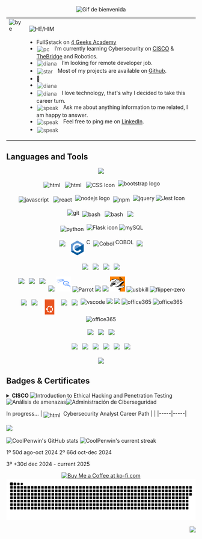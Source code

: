 <div align="center">
  <img src="https://www.shortform.com/blog/wp-content/uploads/2024/04/black-cat-hacking-code-750x350.webp"  alt="Gif de bienvenida" />
</div>








<table style="border-collapse: collapse; border: none;">
  <tr>
    <td style="vertical-align: top; border: none;">      
      <img src="https://images.typeform.com/images/qCDtcjV8jcVE/image/default-firstframe.png" alt="bye">      
    </td>
    <td style="vertical-align: top; border: none;">
      
  <p>
        
  <img src="https://cdn.icon-icons.com/icons2/2530/PNG/512/hehim_button_icon_151856.png" alt="HE/HIM" height="40" style="vertical-align:top; margin:4px">
  
  - FullSstack on [4 Geeks Academy](https://https://4geeksacademy.com/es/inicio)
  - <img src="https://github.com/user-attachments/assets/5bf22aae-eecf-4f77-8163-01429c2a2865" alt="pc" style="vertical-align:middle; margin:2px; opacity:0.75; height:22px"> &nbsp; I’m currently learning  Cybersecurity on [CISCO](https://github.com/CiscoNetAcad) & [TheBridge](https://github.com/TheBridgeTech) and Robotics.
  - <img src="https://github.com/user-attachments/assets/51f6d251-8b49-4079-9250-8c7186a9ad8d" alt="diana" style="vertical-align:middle; margin:2px; opacity:0.75; height:20px"> &nbsp; I’m looking for remote developer job.
  - <img src="https://github.com/user-attachments/assets/da7fe0b2-10b7-441c-8f68-7ddd2d31ada9" alt="star" style="vertical-align:middle; margin:2px; opacity:0.75; height:20px"> &nbsp; Most of my projects are available on [Github](https://github.com/CoolPenwin?tab=repositories).
  - 🎥 &nbsp; 
  - <img src="https://github.com/user-attachments/assets/2b21f2c4-ef99-4c1d-b441-1aabfe0ee7bc" alt="diana" style="vertical-align:middle; margin:2px; opacity:0.75; height:20px"> &nbsp; 
  - <img src="https://github.com/user-attachments/assets/1043f8dc-36c1-4a05-a223-c97f37d885e2" alt="diana" style="vertical-align:middle; margin:2px; opacity:0.75; height:20px"> &nbsp; I love technology, that's why I decided to take this career turn. 
  - <img src="https://github.com/user-attachments/assets/fdeb748b-adec-49c6-b761-62aaa650a495" alt="speak" style="vertical-align:middle; margin:2px; opacity:0.75; height:20px"> &nbsp; Ask me about anything information to me related, I am happy to answer.
  - <img src="https://github.com/user-attachments/assets/cfbf1a7e-fe7c-4a41-bc3d-1b095838a332" alt="speak" style="vertical-align:middle; margin:2px; opacity:0.75; height:20px"> &nbsp; Feel free to ping me on [LinkedIn](https://www.linkedin.com/in/alberto-r-m-48abaa32/).
  - <img src="https://github.com/user-attachments/assets/cc6bf341-cabc-4226-85ba-fb1bff43d458" alt="speak" style="vertical-align:middle; margin:2px; opacity:0.75; height:20px"> &nbsp; 

  </p>
    </td>
  </tr>
</table>



 
## Languages and Tools 
<div align="center">

<img src="https://github.com/Anmol-Baranwal/Cool-GIFs-For-GitHub/assets/74038190/d48893bd-0757-481c-8d7e-ba3e163feae7" />

<p >

  
  <img src="https://cdn.icon-icons.com/icons2/2530/PNG/512/web_button_icon_151905.png" alt="html" height="40" style="vertical-align:top; margin:4px">

  <img src="https://cdn.icon-icons.com/icons2/2530/PNG/512/html_button_icon_151929.png" alt="html" height="40" style="vertical-align:top; margin:4px">
  <img src="https://cdn.icon-icons.com/icons2/2530/PNG/512/css_button_icon_151935.png" alt="CSS Icon" height="40" style="vertical-align:top; margin:4px"/>
  <img src="https://cdn.icon-icons.com/icons2/2530/PNG/512/bootstrap_button_icon_151958.png" height="40" alt="bootstrap logo"  />
  </p>
  <p>
  <img src="https://cdn.icon-icons.com/icons2/2530/PNG/512/js_button_icon_151927.png" alt="javascript" height="40" style="vertical-align:top; margin:4px">
  <img src="https://cdn.icon-icons.com/icons2/2530/PNG/512/react_button_icon_151947.png" alt="react" height="40" style="vertical-align:top; margin:4px">
  <img src="https://cdn.icon-icons.com/icons2/2530/PNG/512/nodejs_larger_button_icon_151950.png" height="40" alt="nodejs logo"  />
  <img src="https://cdn.icon-icons.com/icons2/2530/PNG/512/npm_button_icon_151891.png" alt="npm" height="40" style="vertical-align:top; margin:4px">
  <img src="https://cdn.icon-icons.com/icons2/2530/PNG/512/jquery_button_icon_151954.png" height="40" alt="jquery"  />
  <img src="https://spin.atomicobject.com/wp-content/uploads/jest.png" height="36" alt="Jest Icon" />
    
  </p>
  <p>
  <img src="https://cdn.icon-icons.com/icons2/3049/PNG/512/git_icon_189418.png" alt="git" height="40"/>
  <img src="https://cdn.icon-icons.com/icons2/2530/PNG/512/bash_button_icon_151886.png" alt="bash" height="40" style="vertical-align:top; margin:4px">
  <img src="https://cdn.icon-icons.com/icons2/2530/PNG/512/powershell_button_icon_151870.png" alt="bash" height="40" style="vertical-align:top; margin:4px">
  <img src="https://cdn.icon-icons.com/icons2/2530/PNG/512/docker_button_icon_151885.png"  height="40" style="vertical-align:top; margin:4px">
    
  </p>
  <p>
  <img src="https://cdn.icon-icons.com/icons2/2530/PNG/512/python_button_icon_151925.png" alt="python" height="40" style="vertical-align:top; margin:4px">
  <img src="https://velog.velcdn.com/images/khyun11/post/f47f3398-35d5-463e-ba83-1f3730cf4d15/image.png" height="36" alt="Flask icon"/>
  <img title="MySQL" src="https://cdn.icon-icons.com/icons2/2699/PNG/512/mysql_horizontal_logo_icon_170929.png" height="36" alt="mySQL" />
</p>
<p>
  
    
  <img src="https://cdn.icon-icons.com/icons2/2530/PNG/512/go_button_icon_151930.png"  height="40" style="vertical-align:top; margin:4px">
  <img src="https://github.com/devicons/devicon/blob/master/icons/c/c-original.svg" title="C" alt="C" height="40" style="vertical-align:top; margin:4px" >C  
  <img src="https://avatars1.githubusercontent.com/u/6609701?v=3&s=280" title="Cobol" alt="Cobol" height="40" style="vertical-align:top; margin:4px" >COBOL      
  <img src="https://cdn.icon-icons.com/icons2/2530/PNG/512/java_button_icon_151928.png"  height="40" style="vertical-align:top; margin:4px">
    </p>
    
  <p>
  <img src="https://cdn.icon-icons.com/icons2/2530/PNG/512/tools_button_icon_151907.png"  height="40" style="vertical-align:top; margin:4px">
  
  

  <img src="https://cdn.icon-icons.com/icons2/2530/PNG/512/ai_button_icon_151919.png"  height="40" style="vertical-align:top; margin:4px">
  <img src="https://www.vectorlogo.zone/logos/getpostman/getpostman-icon.svg"  height="40" style="vertical-align:top; margin:4px">
  <img src="https://cdn.icon-icons.com/icons2/2530/PNG/512/stackoverflow_button_icon_151839.png"  height="40" style="vertical-align:top; margin:4px">
 
</p>
  <p>
  <img src="https://cdn.icon-icons.com/icons2/2530/PNG/512/security_button_icon_151909.png"  height="40" style="vertical-align:top; margin:4px">
  <img src="https://cdn.icon-icons.com/icons2/2530/PNG/512/cisco_button_icon_151865.png"  height="40" style="vertical-align:top; margin:4px">
  <img src="https://cdn.icon-icons.com/icons2/2530/PNG/512/hackerrank_button_icon_151894.png"  height="40" style="vertical-align:top; margin:4px">
  <img src="https://cdn.icon-icons.com/icons2/2429/PNG/512/tor_logo_icon_147223.png"  height="40" >
  <img src="https://github.com/canaleal/devicon/blob/new-icon-kali-linux/icons/kalilinux/kalilinux-original-wordmark.svg" title="Linux" alt="Linux"  height="40" >
  <img src="https://www.parrotsec.org/favicon.png" title="Parrot" alt="Parrot"  height="40" >
  <img src="https://media.licdn.com/dms/image/v2/D4D0BAQHoaz0BVyXGbQ/company-logo_100_100/company-logo_100_100/0/1704380615493/hackthebox_logo?e=1733961600&v=beta&t=IHfGIDkRcyPPSKvLLDFpEZHROjGQlBUfwtXPQvp0U24"  height="40" >
  <img src="https://media.licdn.com/dms/image/v2/D4E0BAQG0KOJuostucw/company-logo_200_200/company-logo_200_200/0/1712309984584/tryhackme_logo?e=1733961600&v=beta&t=5DHgC1dWFHBQmOFAAeGYNPaVe9PRl7XOVWQ0MciytuA"   height="40" >
  <img src="https://raw.githubusercontent.com/github/explore/c292a03d2b4bf2e5d78dc64a7b4660684296b1da/topics/flipperzero/flipperzero.png" title="flipper-zero" alt="flipper-zero"   height="40" >
  <img src="https://usbkill.com/cdn/shop/files/USBKill-Logo-Small_f54cce5c-6f79-49d2-a8b6-8a8600c1675f_250x90.png?v=1614343819" title="usbkill" alt="usbkill"  height="40" >
  <img src="https://repository-images.githubusercontent.com/470579591/dae94a2a-5098-4630-95c6-eec8bceb9414" title="flipper-zero" alt="flipper-zero"   height="40" >
   
  </p>
<p>
  <img src="https://cdn.icon-icons.com/icons2/2530/PNG/512/pc_button_icon_151862.png"  height="40" style="vertical-align:top; margin:4px">
  <img src="https://cdn.icon-icons.com/icons2/1379/PNG/512/folderbluelinux_92912.png"  height="40" style="vertical-align:top; margin:4px">
  <img src="https://github.com/devicons/devicon/blob/master/icons/ubuntu/ubuntu-original.svg" title="Ubuntu" alt="Ubuntu"  height="40" style="vertical-align:top; margin:4px">
  <img src="https://cdn.icon-icons.com/icons2/2530/PNG/512/mac_button_icon_151864.png"  height="40" style="vertical-align:top; margin:4px">
  <img src="https://cdn.icon-icons.com/icons2/3053/PNG/512/github_alt_macos_bigsur_icon_190138.png"  height="40" style="vertical-align:top; margin:4px">
  <img src="https://cdn.icon-icons.com/icons2/2530/PNG/512/visualstudio_code_button_icon_151868.png" alt="vscode" height="40" >
  <img src="https://cdn.icon-icons.com/icons2/2552/PNG/512/brave_browser_logo_icon_153013.png"  height="40" >
  <img src="https://cdn.icon-icons.com/icons2/2530/PNG/512/chrome_button_icon_151918.png"  height="40" >
  <img src="https://cdn.icon-icons.com/icons2/2530/PNG/512/office_button_icon_151888.png" height="40" alt="office365"  />
  <img src="https://cdn.icon-icons.com/icons2/2699/PNG/512/virtualbox_logo_icon_169253.png" height="40" alt="office365"  />
  <img src="https://cdn.icon-icons.com/icons2/2530/PNG/512/vmware_button_icon_151867.png" height="40" alt="office365"  />
  </p>
  
  <p>
  <img src="https://cdn.icon-icons.com/icons2/2530/PNG/512/iot_button_icon_151911.png"  height="40" style="vertical-align:top; margin:4px">
  <img src="https://cdn.icon-icons.com/icons2/2530/PNG/512/raspberrypi_button_icon_151859.png"  height="40" style="vertical-align:top; margin:4px">
  <img src="https://cdn.icon-icons.com/icons2/3053/PNG/512/arduino_macos_bigsur_icon_190380.png"  height="40" style="vertical-align:top; margin:4px">
    
  </p>
  <p>
  <img src="https://cdn.icon-icons.com/icons2/2530/PNG/512/gamedev_button_icon_151912.png"  height="40" style="vertical-align:top; margin:4px">
  <img src="https://cdn.icon-icons.com/icons2/2530/PNG/512/steam_button_icon_151838.png"  height="40" style="vertical-align:top; margin:4px">
  <img src="https://cdn.icon-icons.com/icons2/2530/PNG/512/twitch_button_icon_151829.png"  height="40" style="vertical-align:top; margin:4px">
  <img src="https://cdn.icon-icons.com/icons2/2530/PNG/512/xbox_button_icon_151857.png"  height="40" style="vertical-align:top; margin:4px">
  <img src="https://cdn.icon-icons.com/icons2/2530/PNG/512/nintendo_button_icon_151863.png"  height="40" style="vertical-align:top; margin:4px">
  <img src="https://cdn.icon-icons.com/icons2/2530/PNG/512/unity_button_icon_151945.png"  height="40" style="vertical-align:top; margin:4px">
    
</p>
<a href="https://www.linkedin.com/in/alberto-r-m-48abaa32/">
  
  <img src="https://cdn.icon-icons.com/icons2/2530/PNG/512/linkedin_button_icon_151847.png"  height="40" style="vertical-align:top; margin:4px">
</a>


</div>


##  Badges & Certificates 


<details>
  <summary>
  <b> CISCO  </b><img src="https://www.netacad.com/p/ff9e491c-49be-4734-803e-a79e6e83dab1/badges/badge-images/c929ed57-ee07-44ad-a2d4-7229fc85e043.png" title="Introduction to Ethical Hacking and Penetration Testing" alt="Introduction to Ethical Hacking and Penetration Testing" width="55" height="55"/><img src="https://www.netacad.com/p/ff9e491c-49be-4734-803e-a79e6e83dab1/badges/badge-images/cybersecurity_administration_3.png" title="Análisis de amenazas" alt="Análisis de amenazas" width="55" height="55"/><img src="https://www.netacad.com/p/ff9e491c-49be-4734-803e-a79e6e83dab1/badges/badge-images/threat_analysis_4.png" title="Administración de Ciberseguridad" alt="Administración de Ciberseguridad" width="55" height="55"/> 

In progress...
|<img src="https://cdn.icon-icons.com/icons2/2530/PNG/512/cisco_button_icon_151865.png" alt="html" height="40" style="vertical-align:top; margin:4px"> Cybersecurity Analyst Career Path | <!-- <img src="https://www.netacad.com/p/ff9e491c-49be-4734-803e-a79e6e83dab1/badges/badge-images/cybersecurity_pathway_27.png" alt="Cybersecurity Analyst Career Path" width="55" height="55">  --> |
|-----|-----|

  </summary> 


| Introduction to Cybersecurity | <!-- <img src="https://www.netacad.com/p/ff9e491c-49be-4734-803e-a79e6e83dab1/badges/badge-images/introduction_to_cybersecurity_16.png" alt="Introduccion a la Ciberseguridad" width="55" height="55">  --> | Ethical Hacker | <!-- <img src="https://www.netacad.com/p/ff9e491c-49be-4734-803e-a79e6e83dab1/badges/badge-images/3d237b16-c5c6-4650-918d-6b7b6dfe6ddd.png" alt="Ethical Hacker" width="55" height="55">  --> |
|----------|----------|----------|----------|
| Cybersecurity Administration | <img src="https://www.netacad.com/p/ff9e491c-49be-4734-803e-a79e6e83dab1/badges/badge-images/cybersecurity_administration_3.png" title="Análisis de amenazas" alt="Análisis de amenazas" width="55" height="55"/> | Introduction to Ethical Hacking and Penetration Testing | <img src="https://www.netacad.com/p/ff9e491c-49be-4734-803e-a79e6e83dab1/badges/badge-images/c929ed57-ee07-44ad-a2d4-7229fc85e043.png" title="Introduction to Ethical Hacking and Penetration Testing" alt="Introduction to Ethical Hacking and Penetration Testing" width="55" height="55"/> |
| Threat Analysis | <img src="https://www.netacad.com/p/ff9e491c-49be-4734-803e-a79e6e83dab1/badges/badge-images/threat_analysis_4.png" title="Administración de Ciberseguridad" alt="Administración de Ciberseguridad" width="55" height="55"/> | Planning and Scoping a Pentest Assessment | <!-- <img src="https://www.netacad.com/p/ff9e491c-49be-4734-803e-a79e6e83dab1/badges/badge-images/9e20fed5-aa76-4202-9903-ef71db5cbc24.png" title="Planning and Scoping a Pentest Assessment" alt="Planning and Scoping a Pentest Assessment" width="55" height="55"/>  --> |
| System Safeguards | <!-- <img src="https://www.netacad.com/p/ff9e491c-49be-4734-803e-a79e6e83dab1/badges/badge-images/system_safeguards_5.png" title="Salvaguardias del sistema" alt="Salvaguardias del sistema" width="55" height="55"/>  --> | Information Gathering and Vulnerability Scanning | <!-- <img src="https://www.netacad.com/p/ff9e491c-49be-4734-803e-a79e6e83dab1/badges/badge-images/2356c61c-147f-48ab-acd2-cf0c9ed70aae.png" title="Information Gathering and Vulnerability Scanning" alt="Information Gathering and Vulnerability Scanning" width="55" height="55"/>  --> |
| Network Defense | <!-- <img src="https://www.netacad.com/p/ff9e491c-49be-4734-803e-a79e6e83dab1/badges/badge-images/network_defense_6.png" title="Defensa de la Red" alt="Defensa de la Red" width="55" height="55"/> --> | Social Engineering Attacks | <!-- <img src="https://www.netacad.com/p/ff9e491c-49be-4734-803e-a79e6e83dab1/badges/badge-images/42172e76-b06c-425c-a159-fab770abd18b.png" title="Social Engineering Attacks" alt="Social Engineering Attacks" width="55" height="55"/>  --> |
| Resource Specialist | <!-- <img src="https://www.netacad.com/p/ff9e491c-49be-4734-803e-a79e6e83dab1/badges/badge-images/resource_specialist_7.png" title="Especialista en recursos" alt="Especialista en recursos" width="55" height="55"/> --> | Exploiting Wired and Wireless Networks | <!-- <img src="https://www.netacad.com/p/ff9e491c-49be-4734-803e-a79e6e83dab1/badges/badge-images/387e65fb-148f-4e22-93ce-0516bee9175e.png" title="Exploiting Wired and Wireless Networks" alt="Exploiting Wired and Wireless Networks" width="55" height="55"/>  --> |
| | | Exploiting Application-Based Vulnerabilities | <!-- <img src="https://www.netacad.com/p/ff9e491c-49be-4734-803e-a79e6e83dab1/badges/badge-images/ae18768b-d407-407a-8033-8102f34cc278.png" title="Exploiting Application-Based Vulnerabilities" alt="Exploiting Application-Based Vulnerabilities" width="55" height="55"/>  --> |
| | | Cloud, Mobile, and IoT Security | <!-- <img src="https://www.netacad.com/p/ff9e491c-49be-4734-803e-a79e6e83dab1/badges/badge-images/3aafb093-6ae4-43ed-a63a-5fda0ff72d50.png" title="Cloud, Mobile, and IoT Security" alt="Cloud, Mobile, and IoT Security" width="55" height="55"/>  --> |
| | | Performing Post-Exploitation Techniques | <!-- <img src="https://www.netacad.com/p/ff9e491c-49be-4734-803e-a79e6e83dab1/badges/badge-images/033c4cdd-4f5b-4782-8bcc-4716e0e96a17.png" title="Performing Post-Exploitation Techniques" alt="Performing Post-Exploitation Techniques" width="55" height="55"/>  --> |
| | | Reporting and Communication | <!-- <img src="https://www.netacad.com/p/ff9e491c-49be-4734-803e-a79e6e83dab1/badges/badge-images/79cdd9d1-cefb-44de-bdfe-59cc4309440b.png" title="Reporting and Communication" alt="Reporting and Communication" width="55" height="55"/>  --> |
| | | Tools and Code Analysis | <!-- <img src="https://www.netacad.com/p/ff9e491c-49be-4734-803e-a79e6e83dab1/badges/badge-images/3352c9d8-875c-42fd-8058-09f932d0074b.png" title="Tools and Code Analysis" alt="Tools and Code Analysis" width="55" height="55"/>  --> |


| Networking Basics | <!-- <img src="https://www.netacad.com/p/ff9e491c-49be-4734-803e-a79e6e83dab1/badges/badge-images/ec7b044a-3368-4bc3-8eaf-1872a41780b2.png" alt="Networking Basics" width="55" height="55"> --> | Networking Devices and Initial Configuration | <!-- <img src="https://www.netacad.com/p/ff9e491c-49be-4734-803e-a79e6e83dab1/badges/badge-images/525fcd6d-02cd-428c-8b2f-7ef320b094fb.png" alt="Networking Devices and Initial Configuration" width="55" height="55"> --> |
|----------|----------|----------|----------|
| Network Basics | <!-- <img src="https://www.netacad.com/p/ff9e491c-49be-4734-803e-a79e6e83dab1/badges/badge-images/b57a8caf-81d7-4ccb-9d48-3b35409ef6c3.png" alt="Network Basics" width="55" height="55"> --> | Hierarchical Design and Number systems | <!-- <img src="https://www.netacad.com/p/ff9e491c-49be-4734-803e-a79e6e83dab1/badges/badge-images/1dd0052b-a513-44e4-95e8-1d363ebc54b7.png" alt="Hierarchical Design and Number systems" width="55" height="55"> --> |
| Network Access Basics | <!-- <img src="https://www.netacad.com/p/ff9e491c-49be-4734-803e-a79e6e83dab1/badges/badge-images/37da6ee3-6003-472f-bd1d-4ef9d7d934d0.png" alt="Network Access Basics" width="55" height="55"> --> | Understanding Network Access | <!-- <img src="https://www.netacad.com/p/ff9e491c-49be-4734-803e-a79e6e83dab1/badges/badge-images/89e50990-721b-48e5-8e76-eb7b3785b956.png" alt="Understanding Network Access" width="55" height="55"> --> |
| Internet Protocol Basics | <!-- <img src="https://www.netacad.com/p/ff9e491c-49be-4734-803e-a79e6e83dab1/badges/badge-images/3f976bc0-8ab8-490f-bdd6-daf099a57669.png" alt="Internet Protocol Basics" width="55" height="55"> --> | Transport Services Basics | <!-- <img src="https://www.netacad.com/p/ff9e491c-49be-4734-803e-a79e6e83dab1/badges/badge-images/cb89e0ae-a2b8-49c4-a172-b1795dbbbe4c.png" alt="Transport Services Basics" width="55" height="55"> --> |
| Network Communications Basics | <!-- <img src="https://www.netacad.com/p/ff9e491c-49be-4734-803e-a79e6e83dab1/badges/badge-images/229f070a-46b9-4b5c-a60b-e90532252bd2.png" alt="Network Communications Basics" width="55" height="55"> --> | Basic Cisco Configuration | <!-- <img src="https://www.netacad.com/p/ff9e491c-49be-4734-803e-a79e6e83dab1/badges/badge-images/3d4d1b46-afd9-45c3-8e0e-3913d9fb6a54.png" alt="Basic Cisco Configuration" width="55" height="55"> --> |
| Networking Protocols Basic | <!-- <img src="https://www.netacad.com/p/ff9e491c-49be-4734-803e-a79e6e83dab1/badges/badge-images/8c8e30d4-a8b6-47de-938b-d8dab9ea8652.png" alt="Networking Protocols Basic" width="55" height="55"> --> | | |

<p align="center">
        <img src="https://user-images.githubusercontent.com/74038190/212284136-03988914-d899-44b4-b1d9-4eeccf656e44.gif"  />
</p>

| Endpoint Security |  <!-- <img src="https://www.netacad.com/p/ff9e491c-49be-4734-803e-a79e6e83dab1/badges/badge-images/endpoint_security_30.png" alt="Endpoint Security" width="55" height="55"> --> | Network Defense |  <!-- <img src="https://www.netacad.com/p/ff9e491c-49be-4734-803e-a79e6e83dab1/badges/badge-images/network_defense_34.png" alt="Network Defense" width="55" height="55"> --> | Cyber Threat Management |  <!-- <img src="https://www.netacad.com/p/ff9e491c-49be-4734-803e-a79e6e83dab1/badges/badge-images/cyber_threat_management_37.png" alt="Cyber Threat Management" width="55" height="55"> --> |
|----------|----------|----------|----------|----------|----------|
|Network Security Basics|  <!-- <img src="https://www.netacad.com/p/ff9e491c-49be-4734-803e-a79e6e83dab1/badges/badge-images/network_security_basics_28.png" alt="Network Security Basics" width="55" height="55"> --> | Network Defense |  <!-- <img src="https://www.netacad.com/p/ff9e491c-49be-4734-803e-a79e6e83dab1/badges/badge-images/network_defense_31.png" alt="Network Defense" width="55" height="55"> --> | Vulnerability Assessment and Risk Management |  <!-- <img src="https://www.netacad.com/p/ff9e491c-49be-4734-803e-a79e6e83dab1/badges/badge-images/vulnerability_assessment_and_risk_management_35.png" alt="Vulnerability Assessment and Risk Management" width="55" height="55"> --> |
|Operating System and Endpoint Security|  <!-- <img src="https://www.netacad.com/p/ff9e491c-49be-4734-803e-a79e6e83dab1/badges/badge-images/operating_system_and_endpoint_security_29.png" alt="Security Alerts" width="55" height="55"> -->  | Firewalls and Cloud Security |  <!-- <img src="https://www.netacad.com/p/ff9e491c-49be-4734-803e-a79e6e83dab1/badges/badge-images/firewalls_and_cloud_security_32.png" alt="Firewalls and Cloud Security" width="55" height="55"> --> | Incident Response |  <!-- <img src="https://www.netacad.com/p/ff9e491c-49be-4734-803e-a79e6e83dab1/badges/badge-images/incident_response_36.png" alt="Incident Response" width="55" height="55"> --> |
||| Security Alerts |  <!-- <img src="https://www.netacad.com/p/ff9e491c-49be-4734-803e-a79e6e83dab1/badges/badge-images/security_alerts_33.png" alt="Security Alerts" width="55" height="55"> --> | | |

<p align="center">
<img src="https://repository-images.githubusercontent.com/470579591/dae94a2a-5098-4630-95c6-eec8bceb9414" >
</p>

</details>



<img src="https://user-images.githubusercontent.com/74038190/212284100-561aa473-3905-4a80-b561-0d28506553ee.gif"/>

![CoolPenwin's GitHub stats](https://github-readme-stats.vercel.app/api?username=CoolPenwin\&rank_icon=github\&show_icons=true\&theme=blue-green\&title_color=00b3ff) 
![CoolPenwin's current streak](https://streak-stats.demolab.com/?user=CoolPenwin&count_private=true&theme=blue-green&title_color=00b3ff)
<p>
1º 50d ago-oct 2024  
2º 66d oct-dec 2024 
</p>
<p>
3º +30d dec 2024 - current 2025
</p>



<!-- [![Top languages](https://github-readme-mwendwa.vercel.app/api/top-langs/?username=CoolPenwin&layout=compact&count_private=true&theme=blue-green&title_color=00b3ff)](#)  -->


<!-- [<img align="right" width="390" alt="🦑" src="https://gist.githubusercontent.com/CoolPenwin/3c6eaedf50273adfb7a510822672f570/raw/achievements.svg">](#) -->
<!--
**CoolPenwin/CoolPenwin** is a ✨ _special_ ✨ repository because its `README.md` (this file) appears on your GitHub profile.

Here are some ideas to get you started:

- 🔭 I’m currently working on ...
- 🌱 I’m currently learning Full Stack Dev and Cybersecurity
- 👯 I’m looking to collaborate on ...
- 🤔 I’m looking for help with ...
- 💬 Ask me about ...
- 📫 How to reach me: ...
- 😄 Pronouns: ...
- ⚡ Fun fact: ...
-->

<p align="center">
  <a href='https://ko-fi.com/X8X8100T4X' target='_blank'>
  <img height='36' style='border:0px;height:36px;' src='https://storage.ko-fi.com/cdn/kofi5.png?v=3' border='0' alt='Buy Me a Coffee at ko-fi.com' /></a>
 <img width="1000" src="assets/github-snake.svg" alt="snake"/>
  

</p>


<div align="right">

![](https://komarev.com/ghpvc/?username=CoolPenwin)
</div>
